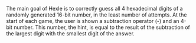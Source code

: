 The main goal of Hexle is to correctly guess all 4 hexadecimal digits of a randomly generated 16-bit number, in the least number of attempts. At the start of each game, the user is shown a subtraction operator (-) and an 4-bit number. This number, the hint, is equal to the result of the subtraction of the largest digit  with the smallest digit of the answer.